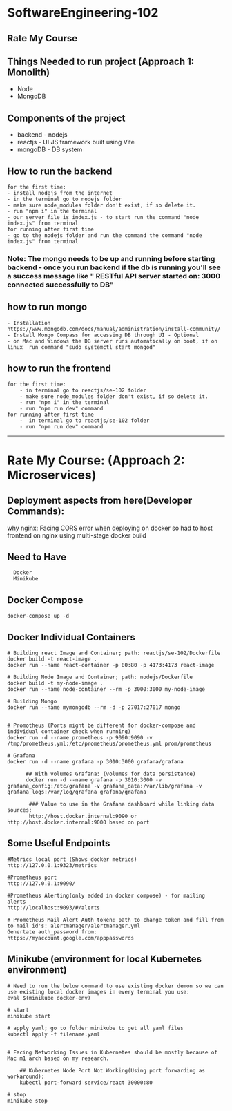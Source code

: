 # SoftwareEngineering-102
## Rate My Course


## Things Needed to run project (Approach 1: Monolith)
- Node
- MongoDB

## Components of the project
- backend - nodejs
- reactjs - UI JS framework built using Vite
- mongoDB - DB system

## How to run the backend
    for the first time:
    - install nodejs from the internet
    - in the terminal go to nodejs folder
    - make sure node_modules folder don't exist, if so delete it.
    - run "npm i" in the terminal 
    - our server file is index.js - to start run the command "node index.js" from terminal
    for running after first time
    - go to the nodejs folder and run the command the command "node index.js" from terminal
### Note: The mongo needs to be up and running before starting backend - once you run backend if the db is running you'll see a success message like " RESTful API server started on: 3000 connected successfully to DB"

## how to run mongo
    - Installation https://www.mongodb.com/docs/manual/administration/install-community/
    - Install Mongo Compass for accessing DB through UI - Optional
    - on Mac and Windows the DB server runs automatically on boot, if on linux  run command "sudo systemctl start mongod"

## how to run the frontend
    for the first time:
        - in terminal go to reactjs/se-102 folder
        - make sure node_modules folder don't exist, if so delete it.
        - run "npm i" in the terminal 
        - run "npm run dev" command
    for running after first time
        -  in terminal go to reactjs/se-102 folder
        - run "npm run dev" command

----
# Rate My Course: (Approach 2: Microservices)

## Deployment aspects from here(Developer Commands):
why nginx: Facing CORS error when deploying on docker so had to host frontend on nginx using multi-stage docker build


## Need to Have
      Docker
      Minikube


## Docker Compose
```
docker-compose up -d
```

## Docker Individual Containers
```
# Building react Image and Container; path: reactjs/se-102/Dockerfile
docker build -t react-image .
docker run --name react-container -p 80:80 -p 4173:4173 react-image

# Building Node Image and Container; path: nodejs/Dockerfile
docker build -t my-node-image .
docker run --name node-container --rm -p 3000:3000 my-node-image

# Building Mongo
docker run --name mymongodb --rm -d -p 27017:27017 mongo


# Promotheus (Ports might be different for docker-compose and individual container check when running)
docker run -d --name prometheus -p 9090:9090 -v /tmp/prometheus.yml:/etc/prometheus/prometheus.yml prom/prometheus

# Grafana
docker run -d --name grafana -p 3010:3000 grafana/grafana

      ## With volumes Grafana: (volumes for data persistance)
      docker run -d --name grafana -p 3010:3000 -v grafana_config:/etc/grafana -v grafana_data:/var/lib/grafana -v grafana_logs:/var/log/grafana grafana/grafana

       ### Value to use in the Grafana dashboard while linking data sources: 
       http://host.docker.internal:9090 or http://host.docker.internal:9000 based on port 
```


## Some Useful Endpoints
```
#Metrics local port (Shows docker metrics)
http://127.0.0.1:9323/metrics

#Prometheus port
http://127.0.0.1:9090/ 

#Prometheus Alerting(only added in docker compose) - for mailing alerts
http://localhost:9093/#/alerts

# Prometheus Mail Alert Auth token: path to change token and fill from to mail id's: alertmanager/alertmanager.yml
Genertate auth_password from: https://myaccount.google.com/apppasswords

```

## Minikube (environment for local Kubernetes environment)


```
# Need to run the below command to use existing docker demon so we can use existing local docker images in every terminal you use:
eval $(minikube docker-env)

# start
minikube start

# apply yaml; go to folder minikube to get all yaml files
kubectl apply -f filename.yaml


# Facing Networking Issues in Kubernetes should be mostly because of Mac m1 arch based on my research.

    ## Kubernetes Node Port Not Working(Using port forwarding as workaround):
    kubectl port-forward service/react 30000:80

# stop
minikube stop


```


